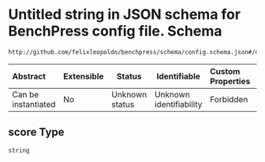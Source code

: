 # Untitled string in JSON schema for BenchPress config file. Schema

```txt
http://github.com/felixleopoldo/benchpress/schema/config.schema.json#/definitions/tabu/properties/score
```




| Abstract            | Extensible | Status         | Identifiable            | Custom Properties | Additional Properties | Access Restrictions | Defined In                                                                  |
| :------------------ | ---------- | -------------- | ----------------------- | :---------------- | --------------------- | ------------------- | --------------------------------------------------------------------------- |
| Can be instantiated | No         | Unknown status | Unknown identifiability | Forbidden         | Allowed               | none                | [config.schema.json\*](../../out/config.schema.json "open original schema") |

## score Type

`string`
